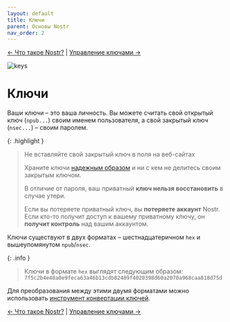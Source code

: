 ```yaml
---
layout: default
title: Ключи
parent: Основы Nostr
nav_order: 2
---
```


[← Что такое Nostr?](https://nostr.21ideas.org/docs/basics/what-is-nostr.html) | [Управление ключами →](https://nostr.21ideas.org/docs/basics/keys_management.html)

![keys](https://cdn.discordapp.com/attachments/1082203170979205172/1082236494363770900/Tony_HODLer_Blueprint_of_numerous_keys_Leonardo_Da_Vinci_white__8e05ce5f-ab2e-4e50-8197-b114961c127c.png)

# Ключи
Ваши ключи – это ваша личность. Вы можете считать свой открытый ключ (`npub...`) своим именем пользователя, а свой закрытый ключ (`nsec...`) – своим паролем.

{: .highlight }
> Не вставляйте свой закрытый ключ в поля на веб-сайтах
> 
> Храните ключи [надежным образом](https://nostr.21ideas.org/docs/guides/Alby.html) и ни с кем не делитесь своим закрытым ключом.
> 
> В отличие от пароля, ваш приватный **ключ нельзя восстановить** в случае утери.
> 
> Если вы потеряете приватный ключ, вы **потеряете аккаунт** Nostr. Если кто-то получит доступ к вашему приватному ключу, он **получит контроль** над вашим аккаунтом.

Ключи существуют в двух форматах – шестнадцатеричном `hex` и вышеупомянутом `npub`/`nsec`. 

{: .info }
> Ключи в формате `hex` выглядят следующим образом: `7f5c2b4e48a0e9feca63a46b13cdb82489f4020398d60a2070a968caa818d75d`

Для преобразования между этими двумя форматами можно использовать [инструмент конвертации ключей](https://damus.io/key/).

[← Что такое Nostr?](https://nostr.21ideas.org/docs/basics/what-is-nostr.html) | [Управление ключами →](https://nostr.21ideas.org/docs/basics/keys_management.html)
